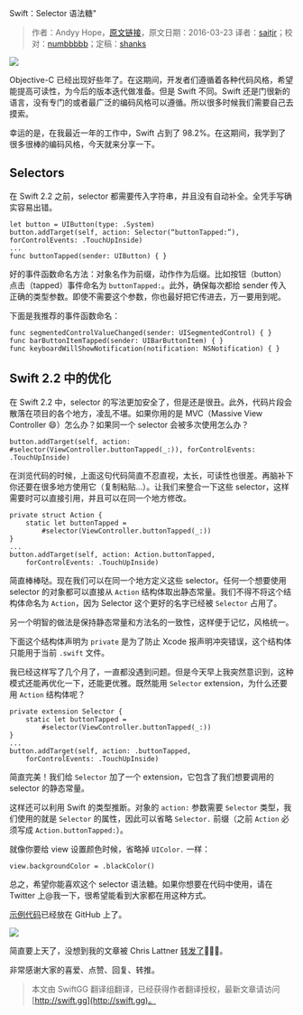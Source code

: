 Swift：Selector 语法糖"

> 作者：Andyy Hope，[原文链接](https://medium.com/swift-programming/swift-selector-syntax-sugar-81c8a8b10df3#.zc2lzkj76)，原文日期：2016-03-23
> 译者：[saitjr](http://www.saitjr.com)；校对：[numbbbbb](http://numbbbbb.com/)；定稿：[shanks](http://codebuild.me/)
  









![](https://miro.medium.com/max/1400/1*L100yxVCNnyvn7Q5m8CCiQ.jpeg)

Objective-C 已经出现好些年了。在这期间，开发者们遵循着各种代码风格，希望能提高可读性，为今后的版本迭代做准备。但是 Swift 不同。Swift 还是门很新的语言，没有专门的或者最广泛的编码风格可以遵循。所以很多时候我们需要自己去摸索。

幸运的是，在我最近一年的工作中，Swift 占到了 98.2%。在这期间，我学到了很多很棒的编码风格，今天就来分享一下。



## Selectors

在 Swift 2.2 之前，selector 都需要传入字符串，并且没有自动补全。全凭手写确实容易出错。

    
    let button = UIButton(type: .System)
    button.addTarget(self, action: Selector(“buttonTapped:”), forControlEvents: .TouchUpInside)
    ...
    func buttonTapped(sender: UIButton) { }

好的事件函数命名方法：对象名作为前缀，动作作为后缀。比如按钮（button）点击（tapped）事件命名为 `buttonTapped:`。此外，确保每次都给 sender 传入正确的类型参数。即使不需要这个参数，你也最好把它传进去，万一要用到呢。

下面是我推荐的事件函数命名：

    
    func segmentedControlValueChanged(sender: UISegmentedControl) { }
    func barButtonItemTapped(sender: UIBarButtonItem) { }
    func keyboardWillShowNotification(notification: NSNotification) { }

## Swift 2.2 中的优化

在 Swift 2.2 中，selector 的写法更加安全了，但是还是很丑。此外，代码片段会散落在项目的各个地方，凌乱不堪。如果你用的是 MVC（Massive View Controller 😄）怎么办？如果同一个 selector 会被多次使用怎么办？

    
    button.addTarget(self, action: #selector(ViewController.buttonTapped(_:)), forControlEvents: .TouchUpInside)

在浏览代码的时候，上面这句代码简直不忍直视，太长，可读性也很差。再脑补下你还要在很多地方使用它（复制粘贴…）。让我们来整合一下这些 selector，这样需要时可以直接引用，并且可以在同一个地方修改。

    
    private struct Action {
        static let buttonTapped = 
            #selector(ViewController.buttonTapped(_:))
    }
    ...
    button.addTarget(self, action: Action.buttonTapped,       
        forControlEvents: .TouchUpInside)

简直棒棒哒。现在我们可以在同一个地方定义这些 selector。任何一个想要使用 selector 的对象都可以直接从 `Action` 结构体取出静态常量。我们不得不将这个结构体命名为 `Action`，因为 Selector 这个更好的名字已经被 `Selector` 占用了。

另一个明智的做法是保持静态常量和方法名的一致性，这样便于记忆，风格统一。

下面这个结构体声明为 `private` 是为了防止 Xcode 报声明冲突错误，这个结构体只能用于当前 `.swift` 文件。

我已经这样写了几个月了，一直都没遇到问题。但是今天早上我突然意识到，这种模式还能再优化一下，还能更优雅。既然能用 `Selector` extension，为什么还要用 `Action` 结构体呢？

    
    private extension Selector {
        static let buttonTapped = 
            #selector(ViewController.buttonTapped(_:))
    }
    ...
    button.addTarget(self, action: .buttonTapped, 
        forControlEvents: .TouchUpInside)

简直完美！我们给 `Selector` 加了一个 extension，它包含了我们想要调用的 selector 的静态常量。

这样还可以利用 Swift 的类型推断。对象的 `action:` 参数需要 `Selector` 类型，我们使用的就是 `Selector` 的属性，因此可以省略 `Selector.` 前缀（之前 `Action` 必须写成 `Action.buttonTapped:`）。

就像你要给 view 设置颜色时候，省略掉 `UIColor.` 一样：

    
    view.backgroundColor = .blackColor()

总之，希望你能喜欢这个 selector 语法糖。如果你想要在代码中使用，请在 Twitter 上@我一下，很希望能看到大家都在用这种方式。

[示例代码](https://github.com/andyyhope/Blog_SelectorSyntaxSugar)已经放在 GitHub 上了。

![](http://static.zybuluo.com/numbbbbb/7xrpuqjx55coutjtt89e41zd/swift-selector-syntax-sugar.png)

简直要上天了，没想到我的文章被 Chris Lattner [转发了](https://twitter.com/clattner_llvm/status/712678968697032705)👯👯👯。

非常感谢大家的喜爱、点赞、回复、转推。
> 本文由 SwiftGG 翻译组翻译，已经获得作者翻译授权，最新文章请访问 [http://swift.gg](http://swift.gg)。